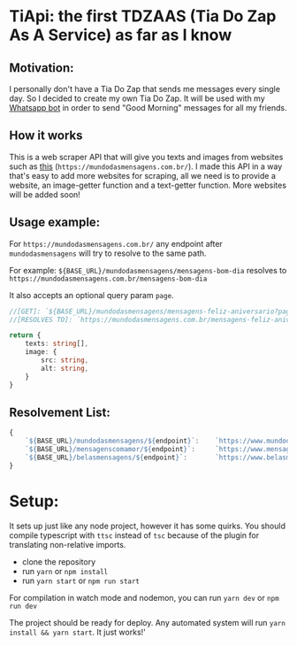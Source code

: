 # TiApi: the first TDZAAS (Tia Do Zap As A Service) as far as I know

## Motivation:

I personally don't have a Tia Do Zap that sends me messages every single day. So I decided to create my own Tia Do Zap. It will be used with my [Whatsapp bot](https://github.com/TramontaG/Gramonta-bot) in order to send "Good Morning" messages for all my friends.

## How it works

This is a web scraper API that will give you texts and images from websites such as  [this](https://mundodasmensagens.com.br/) (`https://mundodasmensagens.com.br/`). I made this API in a way that's easy to add more websites for scraping, all we need is to provide a website, an image-getter function and a text-getter function. More websites will be added soon!

## Usage example:

For `https://mundodasmensagens.com.br/` any endpoint after `mundodasmensagens` will try to resolve to the same path.

For example: `${BASE_URL}/mundodasmensagens/mensagens-bom-dia` resolves to `https://mundodasmensagens.com.br/mensagens-bom-dia`

It also accepts an optional query param `page`.

```typescript
//[GET]: `${BASE_URL}/mundodasmensagens/mensagens-feliz-aniversario?page=3`
//[RESOLVES TO]: `https://mundodasmensagens.com.br/mensagens-feliz-aniversario/3/`

return {
    texts: string[],
    image: {
        src: string,
        alt: string,
    }
}
```
## Resolvement List:
```typescript
{
    `${BASE_URL}/mundodasmensagens/${endpoint}`:    `https://www.mundodasmensagens.com.br/${endpoint}`
    `${BASE_URL}/mensagenscomamor/${endpoint}`:     `https://www.mensagenscomamor.com/${endpoint}`
    `${BASE_URL}/belasmensagens/${endpoint}`:       `https://www.belasmensagens.com.br/${endpoint}`
}
```


# Setup:

It sets up just like any node project, however it has some quirks. You should compile typescript with `ttsc` instead of `tsc` because of the plugin for translating non-relative imports.

- clone the repository
- run `yarn` or `npm install`
- run `yarn start` or `npm run start`

For compilation in watch mode and nodemon, you can run `yarn dev` or `npm run dev`

The project should be ready for deploy. Any automated system will run `yarn install && yarn start`. It just works!'
